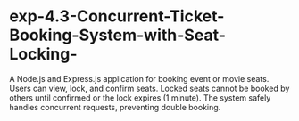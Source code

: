 # exp-4.3-Concurrent-Ticket-Booking-System-with-Seat-Locking-
A Node.js and Express.js application for booking event or movie seats. Users can view, lock, and confirm seats. Locked seats cannot be booked by others until confirmed or the lock expires (1 minute). The system safely handles concurrent requests, preventing double booking.
